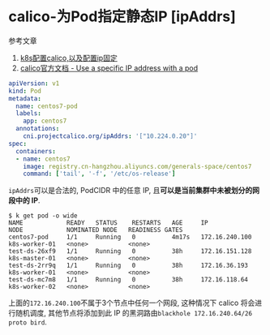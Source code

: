 # calico-为Pod指定静态IP [ipAddrs]

参考文章

1. [k8s配置calico,以及配置ip固定](https://www.kubernetes.org.cn/4289.html)
2. [calico官方文档 - Use a specific IP address with a pod](https://docs.projectcalico.org/networking/use-specific-ip)

```yaml
apiVersion: v1
kind: Pod
metadata:
  name: centos7-pod
  labels:
    app: centos7
  annotations:
    cni.projectcalico.org/ipAddrs: '["10.224.0.20"]'
spec:
  containers:
  - name: centos7
    image: registry.cn-hangzhou.aliyuncs.com/generals-space/centos7
    command: ['tail', '-f', '/etc/os-release']
```


`ipAddrs`可以是合法的, PodCIDR 中的任意 IP, 且**可以是当前集群中未被划分的网段中的 IP**. 

```
$ k get pod -o wide
NAME            READY   STATUS    RESTARTS   AGE     IP               NODE            NOMINATED NODE   READINESS GATES
centos7-pod     1/1     Running   0          4m17s   172.16.240.100   k8s-worker-01   <none>           <none>
test-ds-26xf9   1/1     Running   0          38h     172.16.151.128   k8s-master-01   <none>           <none>
test-ds-2rr9q   1/1     Running   0          38h     172.16.36.193    k8s-worker-01   <none>           <none>
test-ds-mc7m8   1/1     Running   0          38h     172.16.118.64    k8s-worker-02   <none>           <none>
```

上面的`172.16.240.100`不属于3个节点中任何一个网段, 这种情况下 calico 将会进行随机调度, 其他节点将添加到此 IP 的黑洞路由`blackhole 172.16.240.64/26 proto bird`.
